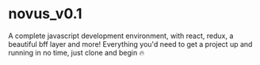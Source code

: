 # novus_v0.1
A complete javascript development environment, with react, redux, a beautiful bff layer and more!
Everything you'd need to get a project up and running in no time, just clone and begin 🔥
